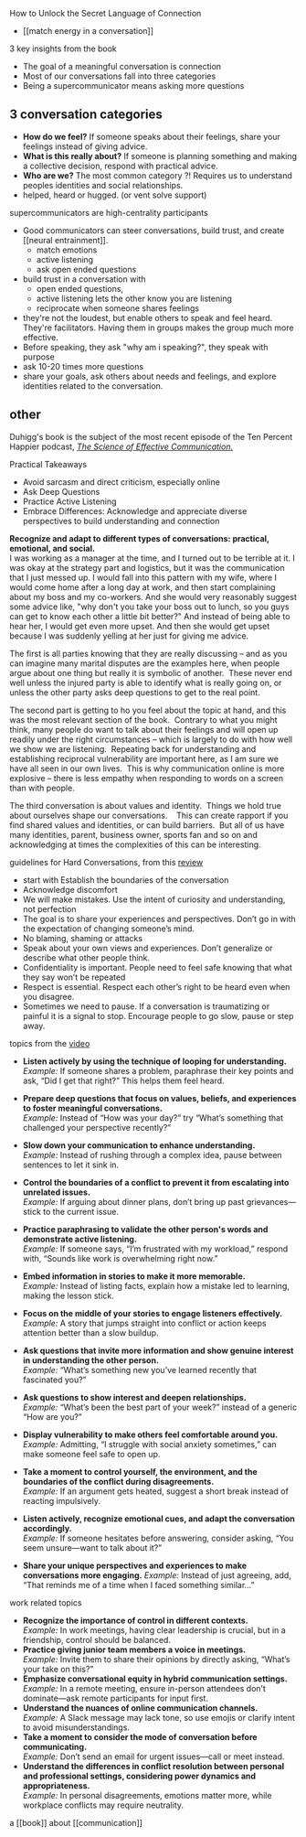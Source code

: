 How to Unlock the Secret Language of Connection

- [[match energy in a conversation]]


3 key insights from the book
- The goal of a meaningful conversation is connection
- Most of our conversations fall into three categories
- Being a supercommunicator means asking more questions


## 3 conversation categories
- **How do we feel?** 
  If someone speaks about their feelings, share your feelings instead of giving advice.
- **What is this really about?**
  If someone is planning something and making a collective decision, respond with practical advice.
- **Who are we?**
  The most common category ?!
  Requires us to understand peoples identities and social relationships.
- helped, heard or hugged. (or vent solve support)


supercommunicators are high-centrality participants
- Good communicators can steer conversations, build trust, and create [[neural entrainment]].
	- match emotions
	- active listening
	- ask open ended questions
- build trust in a conversation with
	- open ended questions, 
	- active listening lets the other know you are listening 
	- reciprocate when someone shares feelings 
- they're not the loudest, but enable others to speak and feel heard. They're facilitators. Having them in groups makes the group much more effective.
- Before speaking, they ask "why am i speaking?", they speak with purpose
- ask 10-20 times more questions
- share your goals, ask others about needs and feelings, and explore identities related to the conversation.

## other

Duhigg's book is the subject of the most recent episode of the Ten Percent Happier podcast, [_The Science of Effective Communication._](https://www.tenpercent.com/tph/podcast-episode/charles-duhigg)


Practical Takeaways
- Avoid sarcasm and direct criticism, especially online
- Ask Deep Questions
- Practice Active Listening
- Embrace Differences: Acknowledge and appreciate diverse perspectives to build understanding and connection




**Recognize and adapt to different types of conversations: practical, emotional, and social.**  
I was working as a manager at the time, and I turned out to be terrible at it. I was okay at the strategy part and logistics, but it was the communication that I just messed up. I would fall into this pattern with my wife, where I would come home after a long day at work, and then start complaining about my boss and my co-workers. And she would very reasonably suggest some advice like, "why don't you take your boss out to lunch, so you guys can get to know each other a little bit better?" And instead of being able to hear her, I would get even more upset. And then she would get upset because I was suddenly yelling at her just for giving me advice.

The first is all parties knowing that they are really discussing – and as you can imagine many marital disputes are the examples here, when people argue about one thing but really it is symbolic of another.  These never end well unless the injured party is able to identify what is really going on, or unless the other party asks deep questions to get to the real point.

The second part is getting to ho you feel about the topic at hand, and this was the most relevant section of the book.  Contrary to what you might think, many people do want to talk about their feelings and will open up readily under the right circumstances – which is largely to do with how well we show we are listening.  Repeating back for understanding and establishing reciprocal vulnerability are important here, as I am sure we have all seen in our own lives.  This is why communication online is more explosive – there is less empathy when responding to words on a screen than with people.

The third conversation is about values and identity.  Things we hold true about ourselves shape our conversations.    This can create rapport if you find shared values and identities, or can build barriers.  But all of us have many identities, parent, business owner, sports fan and so on and acknowledging at times the complexities of this can be interesting.




guidelines for Hard Conversations, from this [review](https://nutreats.co.za/supercommunicators-book-review/)
- start with Establish the boundaries of the conversation
- Acknowledge discomfort
- We will make mistakes. Use the intent of curiosity and understanding, not perfection
- The goal is to share your experiences and perspectives. Don’t go in with the expectation of changing someone’s mind.
- No blaming, shaming or attacks
- Speak about your own views and experiences. Don’t generalize or describe what other people think.
- Confidentiality is important. People need to feel safe knowing that what they say won’t be repeated
- Respect is essential. Respect each other’s right to be heard even when you disagree.
- Sometimes we need to pause. If a conversation is traumatizing or painful it is a signal to stop. Encourage people to go slow, pause or step away.



topics from the [video](https://www.youtube.com/watch?v=v_lpMg-U1Dk)
- **Listen actively by using the technique of looping for understanding.**  
    _Example:_ If someone shares a problem, paraphrase their key points and ask, “Did I get that right?” This helps them feel heard.
- **Prepare deep questions that focus on values, beliefs, and experiences to foster meaningful conversations.**  
    _Example:_ Instead of “How was your day?” try “What’s something that challenged your perspective recently?”


- **Slow down your communication to enhance understanding.**  
    _Example:_ Instead of rushing through a complex idea, pause between sentences to let it sink in.
- **Control the boundaries of a conflict to prevent it from escalating into unrelated issues.**  
    _Example:_ If arguing about dinner plans, don’t bring up past grievances—stick to the current issue.
- **Practice paraphrasing to validate the other person's words and demonstrate active listening.**  
    _Example:_ If someone says, “I’m frustrated with my workload,” respond with, “Sounds like work is overwhelming right now.”
- **Embed information in stories to make it more memorable.**  
    _Example:_ Instead of listing facts, explain how a mistake led to learning, making the lesson stick.
- **Focus on the middle of your stories to engage listeners effectively.**  
    _Example:_ A story that jumps straight into conflict or action keeps attention better than a slow buildup.
- **Ask questions that invite more information and show genuine interest in understanding the other person.**  
    _Example:_ “What’s something new you’ve learned recently that fascinated you?”
- **Ask questions to show interest and deepen relationships.**  
    _Example:_ “What’s been the best part of your week?” instead of a generic “How are you?”
- **Display vulnerability to make others feel comfortable around you.**  
    _Example:_ Admitting, “I struggle with social anxiety sometimes,” can make someone feel safe to open up.
- **Take a moment to control yourself, the environment, and the boundaries of the conflict during disagreements.**  
    _Example:_ If an argument gets heated, suggest a short break instead of reacting impulsively.
- **Listen actively, recognize emotional cues, and adapt the conversation accordingly.**  
    _Example:_ If someone hesitates before answering, consider asking, “You seem unsure—want to talk about it?”
- **Share your unique perspectives and experiences to make conversations more engaging.**
    _Example:_ Instead of just agreeing, add, “That reminds me of a time when I faced something similar…”

work related topics
- **Recognize the importance of control in different contexts.**  
    _Example:_ In work meetings, having clear leadership is crucial, but in a friendship, control should be balanced.
- **Practice giving junior team members a voice in meetings.**  
    _Example:_ Invite them to share their opinions by directly asking, “What’s your take on this?”
- **Emphasize conversational equity in hybrid communication settings.**  
    _Example:_ In a remote meeting, ensure in-person attendees don’t dominate—ask remote participants for input first.
- **Understand the nuances of online communication channels.**  
    _Example:_ A Slack message may lack tone, so use emojis or clarify intent to avoid misunderstandings.
- **Take a moment to consider the mode of conversation before communicating.**  
    _Example:_ Don’t send an email for urgent issues—call or meet instead.
- **Understand the differences in conflict resolution between personal and professional settings, considering power dynamics and appropriateness.**  
    _Example:_ In personal disagreements, emotions matter more, while workplace conflicts may require neutrality.




a [[book]] about [[communication]]
